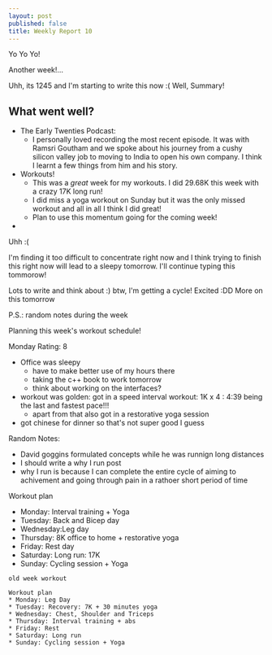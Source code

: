```yaml
---
layout: post
published: false
title: Weekly Report 10
---
```

Yo Yo Yo!

Another week!...

Uhh, its 1245 and I'm starting to write this now :(
Well, Summary!

## What went well?
* The Early Twenties Podcast: 
	* I personally loved recording the most recent episode. It was with Ramsri Goutham and we spoke about his journey from a cushy silicon valley job to moving to India to open his own company. I think I learnt a few things from him and his story.
* Workouts!
	* This was a *great* week for my workouts. I did 29.68K this week with a crazy 17K long run!
    * I did miss a yoga workout on Sunday but it was the only missed workout and all in all I think I did great!
    * Plan to use this momentum going for the coming week!
* 

Uhh :(

I'm finding it too difficult to concentrate right now and I think trying to finish this right now will lead to a sleepy tomorrow.
I'll continue typing this tommorow!

Lots to write and think about :)
btw, I'm getting a cycle!
Excited :DD 
More on this tomorrow




P.S.: random notes during the week

Planning this week's workout schedule!

Monday Rating: 8
* Office was sleepy
	* have to make better use of my hours there 
    * taking the c++ book to work tomorrow
    * think about working on the interfaces?
* workout was golden: got in a speed interval workout: 1K x 4 : 4:39 being the last and fastest pace!!!
	* apart from that also got in a restorative yoga session
* got chinese for dinner so that's not super good I guess


Random Notes:
* David goggins formulated concepts while he was runnign long distances
* I should write a why I run post
* why I run is because I can complete the entire cycle of aiming to achivement and going through pain in a rathoer short period of time

Workout plan
* Monday: Interval training + Yoga
* Tuesday: Back and Bicep day
* Wednesday:Leg day 
* Thursday: 8K office to home + restorative yoga 
* Friday: Rest day
* Saturday: Long run: 17K
* Sunday: Cycling session + Yoga





```
old week workout

Workout plan
* Monday: Leg Day
* Tuesday: Recovery: 7K + 30 minutes yoga
* Wednesday: Chest, Shoulder and Triceps 
* Thursday: Interval training + abs
* Friday: Rest
* Saturday: Long run
* Sunday: Cycling session + Yoga

```
